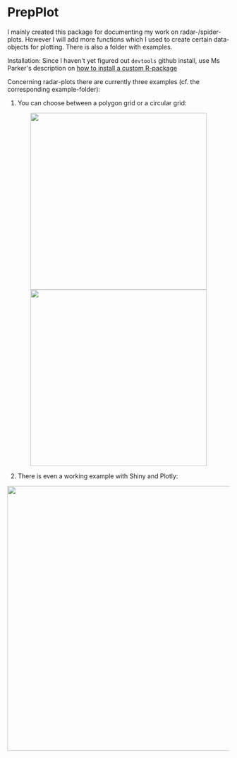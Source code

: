 # PrepPlot

I mainly created this package for documenting my work on radar-/spider-plots. However I will add more functions which I used to create certain data-objects for plotting. There is also a folder with examples. 

Installation: Since I haven't yet figured out `devtools` github install, use Ms Parker's description on [how to install a custom R-package][1]

Concerning radar-plots there are currently three examples (cf. the corresponding example-folder):
1.  You can choose between a polygon grid or a circular grid:
<p align="center">
  <img src="https://user-images.githubusercontent.com/32107403/31129307-7468fad8-a854-11e7-8c43-2a8b349c657e.jpeg" width="400"/>
  <img src="https://user-images.githubusercontent.com/32107403/31129046-c5307fe6-a853-11e7-8054-c9057a63100b.png" width="400"/>
</p>

2.  There is even a working example with Shiny and Plotly:
<p align="center">
  <img src="https://user-images.githubusercontent.com/32107403/31129095-e47ea7e2-a853-11e7-99b3-8a648981a082.png" width="600"/>
</p>

  [1]: https://hilaryparker.com/2014/04/29/writing-an-r-package-from-scratch/
